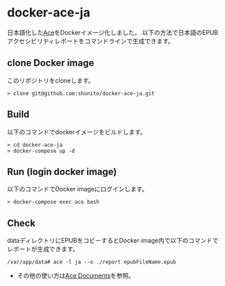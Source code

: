 # docker-ace-ja
日本語化した[Ace](https://daisy.github.io/ace/)をDockerイメージ化しました。
以下の方法で日本語のEPUBアクセシビリティレポートをコマンドラインで生成できます。

## clone Docker image
このリポジトリをcloneします。

```
> clone git@github.com:shunito/docker-ace-ja.git
```

## Build
以下のコマンドでdockerイメージをビルドします。

```
> cd docker-ace-ja
> docker-compose up -d
```

## Run (login docker image)
以下のコマンドでDocker imageにログインします。
```
> docker-compose exec ace bash
```

## Check
dataディレクトリにEPUBをコピーするとDocker image内で以下のコマンドでレポートが生成できます。

```
/var/app/data# ace -l ja --o ./report epubFileName.epub
```

- その他の使い方は[Ace Documents](https://daisy.github.io/ace/)を参照。